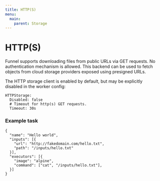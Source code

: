 ```yaml
---
title: HTTP(S)
menu:
  main:
    parent: Storage
---
```


# HTTP(S)

Funnel supports downloading files from public URLs via GET requests. No authentication
mechanism is allowed. This backend can be used to fetch objects from cloud storage 
providers exposed using presigned URLs.

The HTTP storage client is enabled by default, but may be explicitly disabled in the 
worker config:

```
HTTPStorage:
  Disabled: false
  # Timeout for http(s) GET requests.
  Timeout: 30s
```

### Example task
```
{
  "name": "Hello world",
  "inputs": [{
    "url": "http://fakedomain.com/hello.txt",
    "path": "/inputs/hello.txt"
  }],
  "executors": [{
    "image": "alpine",
    "command": ["cat", "/inputs/hello.txt"],
  }]
}
```
